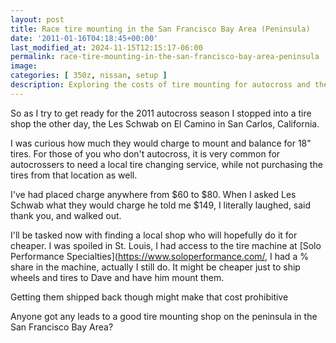 ```yaml
---
layout: post
title: Race tire mounting in the San Francisco Bay Area (Peninsula)
date: '2011-01-16T04:18:45+00:00'
last_modified_at: 2024-11-15T12:15:17-06:00
permalink: race-tire-mounting-in-the-san-francisco-bay-area-peninsula
image:
categories: [ 350z, nissan, setup ]
description: Exploring the costs of tire mounting for autocross and the hunt for a well-priced tire shop in the San Francisco Bay Area.
---
```


So as I try to get ready for the 2011 autocross season I stopped into a tire shop the other day, the Les Schwab on El Camino in San Carlos, California.

I was curious how much they would charge to mount and balance for 18" tires. For those of you who don't autocross, it is very common for autocrossers to need a local tire changing service, while not purchasing the tires from that location as well.

I've had placed charge anywhere from $60 to $80. When I asked Les Schwab what they would charge he told me $149, I literally laughed, said thank you, and walked out.

I'll be tasked now with finding a local shop who will hopefully do it for cheaper. I was spoiled in St. Louis, I had access to the tire machine at [Solo Performance Specialties](https://www.soloperformance.com/, I had a % share in the machine, actually I still do. It might be cheaper just to ship wheels and tires to Dave and have him mount them.

Getting them shipped back though might make that cost prohibitive

Anyone got any leads to a good tire mounting shop on the peninsula in  the San Francisco Bay Area?



